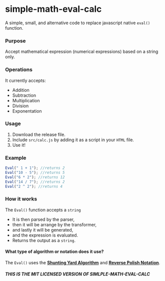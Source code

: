 # simple-math-eval-calc
A simple, small, and alternative code to replace javascript native ``eval()`` function.

### Purpose
Accept mathematical expression (numerical expressions) based on a string only.

### Operations  
It currently accepts: 
<ul>
  <li> Addition </li>
  <li> Subtraction </li>
  <li> Multiplication </li>
  <li> Division </li>
  <li> Exponentation </li>
</ul>

### Usage 
1. Download the release file.  
2. Include ``src/calc.js`` by adding it as a script in your ``HTML`` file.  
3. Use it!  

### Example 
```javascript
Eval(" 1 + 1"); //returns 2
Eval("10 - 5"); //returns 5
Eval("6 * 2"); //returns 12
Eval("14 / 7"); //returns 2
Eval("2 ^ 2"); //returns 4
```

### How it works  
The ``Eval()`` function accepts a ``string``   
* It is then parsed by the parser, 
* then it will be arrange by the transformer, 
* and lastly it will be generated, 
* and the expression is evaluated.  
* Returns the output as a ``string``.
  
#### What type of algorithm or notation does it use?  
The ``Eval()`` uses the [**Shunting Yard Algorithm**](https://en.m.wikipedia.org/wiki/Shunting-yard_algorithm) and [**Reverse Polish Notation**](https://en.m.wikipedia.org/wiki/Reverse_Polish_notation). 
  
##### THIS IS THE MIT LICENSED VERSION OF SIMLPLE-MATH-EVAL-CALC
